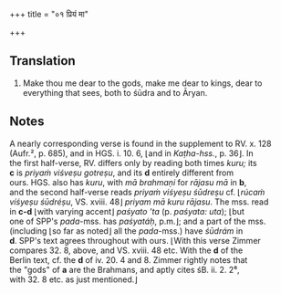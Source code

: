 +++
title = "०१ प्रियं मा"

+++
## Translation
1. Make thou me dear to the gods, make me dear to kings, dear to  
everything that sees, both to śūdra and to Āryan.

## Notes
A nearly corresponding verse is found in the supplement to RV. x. 128  
(Aufr.², p. 685), and in HGS. i. 10. 6, ⌊and in *Kaṭha-hss.*, p. 36⌋. In  
the first half-verse, RV. differs only by reading both times *kuru;* its  
**c** is *priyaṁ viśveṣu gotreṣu*, and its **d** entirely different from  
ours. HGS. also has *kuru*, with *mā brahmaṇi* for *rājasu mā* in **b**,  
and the second half-verse reads *priyaṁ viśyeṣu śūdreṣu* cf. ⌊*rúcaṁ  
víśyeṣu śūdréṣu*, VS. xviii. 48⌋ *priyam mā kuru rājasu*. The mss. read  
in **c-d** ⌊with varying accent⌋ *paśyato ’ta* (p. *paśyata: uta*); ⌊but  
one of SPP's *pada*-mss. has *paśyatáḥ*, p.m.⌋; and a part of the mss.  
(including ⌊so far as noted⌋ all the *pada*-mss.) have *śūdrám* in  
**d**. SPP's text agrees throughout with ours. ⌊With this verse Zimmer  
compares 32. 8, above, and VS. xviii. 48 etc. With the **d** of the  
Berlin text, cf. the **d** of iv. 20. 4 and 8. Zimmer rightly notes that  
the "gods" of **a** are the Brahmans, and aptly cites śB. ii. 2. 2⁶,  
with 32. 8 etc. as just mentioned.⌋
